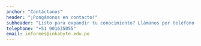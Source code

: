 ```yaml
---
anchor: "Contáctanos"
header: "¡Pongámonos en contacto!"
subheader: "Listo para expandir tu conocimiento? Llámanos por teléfono, escríbenos por Whatsapp o mándanos un correo y te responderemos en seguida!"
telephone: "+51 901635055"
email: informes@inkabyte.edu.pe
---
```

